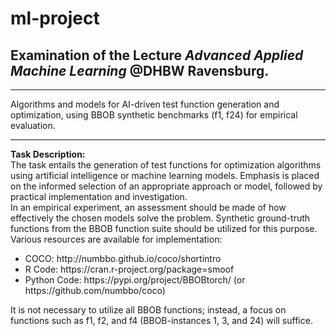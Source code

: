 # ml-project
<h2>Examination of the Lecture <i>Advanced Applied Machine Learning</i> @DHBW Ravensburg.</h2>

---
Algorithms and models for AI-driven test function generation and optimization, using BBOB synthetic benchmarks (f1, f24) for empirical evaluation.

---
**Task Description:**<br>
The task entails the generation of test functions for optimization algorithms using artificial intelligence or machine learning models. Emphasis is placed on the informed selection of an appropriate approach or model, followed by practical implementation and investigation.<br>
In an empirical experiment, an assessment should be made of how effectively the chosen models solve the problem. Synthetic ground-truth functions from the BBOB function suite should be utilized for this purpose.<br>
Various resources are available for implementation:
<ul>
  <li>COCO: http://numbbo.github.io/coco/shortintro</li>
  <li>R Code: https://cran.r-project.org/package=smoof</li>
  <li>Python Code: https://pypi.org/project/BBOBtorch/ (or https://github.com/numbbo/coco)</li>
</ul>
It is not necessary to utilize all BBOB functions; instead, a focus on functions such as f1, f2, and f4 (BBOB-instances 1, 3, and 24) will suffice.
